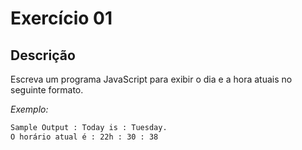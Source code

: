 # Exercício 01

## Descrição

Escreva um programa JavaScript para exibir o dia e a hora atuais no seguinte formato.

_Exemplo:_

```sh
Sample Output : Today is : Tuesday.
O horário atual é : 22h : 30 : 38
```
